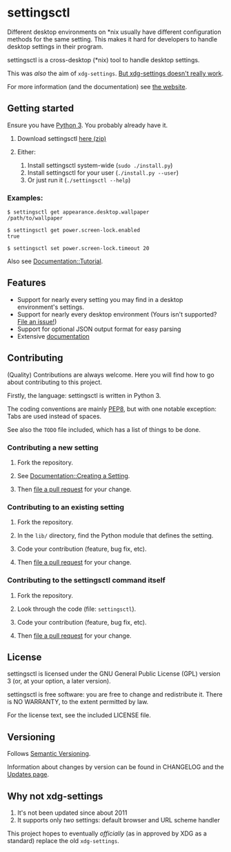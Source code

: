 # settingsctl

Different desktop environments on \*nix usually have different configuration methods for the same setting.
This makes it hard for developers to handle desktop settings in their program.

settingsctl is a cross-desktop (\*nix) tool to handle desktop settings.

This was *also* the aim of `xdg-settings`. [But xdg-settings doesn't really work](#why-not-xdg-settings).

For more information (and the documentation) see [the website](https://bharadwaj-raju.github.io/settingsctl).


## Getting started

Ensure you have [Python 3](https://python.org). You probably already have it.

1. Download settingsctl [here (zip)](https://github.com/bharadwaj-raju/settingsctl/archive/master.zip)

2. Either:
	1. Install settingsctl system-wide (`sudo ./install.py`)
	2. Install settingsctl for your user (`./install.py --user`)
	3. Or just run it (`./settingsctl --help`)

### Examples:

	$ settingsctl get appearance.desktop.wallpaper
	/path/to/wallpaper

	$ settingsctl get power.screen-lock.enabled
	true

	$ settingsctl set power.screen-lock.timeout 20

Also see [Documentation::Tutorial](https://bharadwaj-raju.github.io/settingsctl/documentation/tutorial.html).


## Features

- Support for nearly every setting you may find in a desktop environment's settings.
- Support for nearly every desktop environment (Yours isn't supported? [File an issue!](https://github.com/bharadwaj-raju/settingsctl/issues/new))
- Support for optional JSON output format for easy parsing
- Extensive [documentation](https://bharadwaj-raju.github.io/settingsctl/documentation)


## Contributing

(Quality) Contributions are always welcome. Here you will find how to go about contributing to this project.

Firstly, the language: settingsctl is written in Python 3.

The coding conventions are mainly [PEP8](http://pep8.org), but with one notable exception: Tabs are used instead of spaces.

See also the `TODO` file included, which has a list of things to be done.

### Contributing a new setting

1. Fork the repository.

2. See [Documentation::Creating a Setting](https://bharadwaj-raju.github.io/settingsctl/documentation/creating-a-setting.html).

3. Then [file a pull request](file-pr) for your change.

### Contributing to an existing setting

1. Fork the repository.

2. In the `lib/` directory, find the Python module that defines the setting.

3. Code your contribution (feature, bug fix, etc).

4. Then [file a pull request](https://github.com/bharadwaj-raju/settingsctl/compare) for your change.

### Contributing to the settingsctl command itself

1. Fork the repository.

2. Look through the code (file: `settingsctl`).

3. Code your contribution (feature, bug fix, etc).

4. Then [file a pull request](https://github.com/bharadwaj-raju/settingsctl/compare) for your change.


## License

settingsctl is licensed under the GNU General Public License (GPL) version 3 (or, at your option, a later version).

settingsctl is free software: you are free to change and redistribute it.
There is NO WARRANTY, to the extent permitted by law.

For the license text, see the included LICENSE file.


## Versioning

Follows [Semantic Versioning](http://semver.org).

Information about changes by version can be found in CHANGELOG and the [Updates page](https://bharadwaj-raju.github.io/settingsctl/updates.html).


## Why not xdg-settings

1. It's not been updated since about 2011
2. It supports only *two* settings: default browser and URL scheme handler

This project hopes to eventually *officially* (as in approved by XDG as a standard) replace the old `xdg-settings`.
